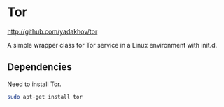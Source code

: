 # Tor

http://github.com/yadakhov/tor

A simple wrapper class for Tor service in a Linux environment with init.d.

## Dependencies
Need to install Tor.

```bash
sudo apt-get install tor
```

